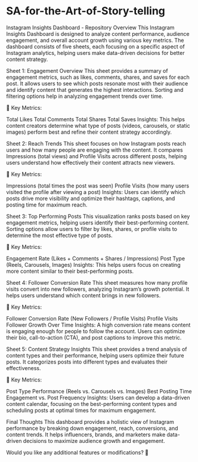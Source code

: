 # SA-for-the-Art-of-Story-telling
Instagram Insights Dashboard - Repository Overview
This Instagram Insights Dashboard is designed to analyze content performance, audience engagement, and overall account growth using various key metrics. The dashboard consists of five sheets, each focusing on a specific aspect of Instagram analytics, helping users make data-driven decisions for better content strategy.

Sheet 1: Engagement Overview
This sheet provides a summary of engagement metrics, such as likes, comments, shares, and saves for each post. It allows users to see which posts resonate most with their audience and identify content that generates the highest interactions. Sorting and filtering options help in analyzing engagement trends over time.

📌 Key Metrics:

Total Likes
Total Comments
Total Shares
Total Saves
Insights: This helps content creators determine what type of posts (videos, carousels, or static images) perform best and refine their content strategy accordingly.

Sheet 2: Reach Trends
This sheet focuses on how Instagram posts reach users and how many people are engaging with the content. It compares Impressions (total views) and Profile Visits across different posts, helping users understand how effectively their content attracts new viewers.

📌 Key Metrics:

Impressions (total times the post was seen)
Profile Visits (how many users visited the profile after viewing a post)
Insights: Users can identify which posts drive more visibility and optimize their hashtags, captions, and posting time for maximum reach.

Sheet 3: Top Performing Posts
This visualization ranks posts based on key engagement metrics, helping users identify their best-performing content. Sorting options allow users to filter by likes, shares, or profile visits to determine the most effective type of posts.

📌 Key Metrics:

Engagement Rate (Likes + Comments + Shares / Impressions)
Post Type (Reels, Carousels, Images)
Insights: This helps users focus on creating more content similar to their best-performing posts.

Sheet 4: Follower Conversion Rate
This sheet measures how many profile visits convert into new followers, analyzing Instagram’s growth potential. It helps users understand which content brings in new followers.

📌 Key Metrics:

Follower Conversion Rate (New Followers / Profile Visits)
Profile Visits
Follower Growth Over Time
Insights: A high conversion rate means content is engaging enough for people to follow the account. Users can optimize their bio, call-to-action (CTA), and post captions to improve this metric.

Sheet 5: Content Strategy Insights
This sheet provides a trend analysis of content types and their performance, helping users optimize their future posts. It categorizes posts into different types and evaluates their effectiveness.

📌 Key Metrics:

Post Type Performance (Reels vs. Carousels vs. Images)
Best Posting Time
Engagement vs. Post Frequency
Insights: Users can develop a data-driven content calendar, focusing on the best-performing content types and scheduling posts at optimal times for maximum engagement.

Final Thoughts
This dashboard provides a holistic view of Instagram performance by breaking down engagement, reach, conversions, and content trends. It helps influencers, brands, and marketers make data-driven decisions to maximize audience growth and engagement.

Would you like any additional features or modifications? 🚀
